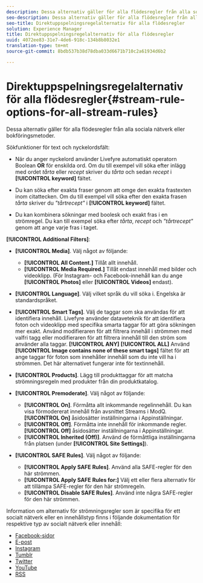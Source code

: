 ```yaml
---
description: Dessa alternativ gäller för alla flödesregler från alla sociala nätverk eller bokföringsmetoder.
seo-description: Dessa alternativ gäller för alla flödesregler från alla sociala nätverk eller bokföringsmetoder.
seo-title: Direktuppspelningsregelalternativ för alla flödesregler
solution: Experience Manager
title: Direktuppspelningsregelalternativ för alla flödesregler
uuid: 4072ee83-31e7-4de6-918c-134b8b8032e1
translation-type: tm+mt
source-git-commit: 8bdb537b38d78dba033d6671b710c2a61934d6b2

---
```



# Direktuppspelningsregelalternativ för alla flödesregler{#stream-rule-options-for-all-stream-rules}

Dessa alternativ gäller för alla flödesregler från alla sociala nätverk eller bokföringsmetoder.

Sökfunktioner för text och nyckelordsfält:

* När du anger nyckelord använder Livefyre automatiskt operatorn Boolean **OR** för enskilda ord. Om du till exempel vill söka efter inlägg med ordet *tårta* eller *recept* skriver du *tårta* och sedan *recept* i **[!UICONTROL keyword]** fältet.

* Du kan söka efter exakta fraser genom att omge den exakta frastexten inom citattecken. Om du till exempel vill söka efter den exakta frasen *tårta* skriver du *&quot;tårtrecept&quot;* i **[!UICONTROL keyword]** fältet.

* Du kan kombinera sökningar med boolesk och exakt fras i en strömregel. Du kan till exempel söka efter *tårta*, *recept* och *&quot;tårtrecept&quot;* genom att ange varje fras i taget.

**[!UICONTROL Additional Filters]**:

* **[!UICONTROL Media]**. Välj något av följande:

   * **[!UICONTROL All Content.]** Tillåt allt innehåll.
   * **[!UICONTROL Media Required.]** Tillåt endast innehåll med bilder och videoklipp. (För Instagram- och Facebook-innehåll kan du ange **[!UICONTROL Photos]** eller **[!UICONTROL Videos]** endast).

* **[!UICONTROL Language]**. Välj vilket språk du vill söka i. Engelska är standardspråket.
* **[!UICONTROL Smart Tags]**. Välj de taggar som ska användas för att identifiera innehåll. Livefyre använder dataveteknik för att identifiera foton och videoklipp med specifika smarta taggar för att göra sökningen mer exakt. Använd modifieraren för att filtrera innehåll i strömmen med valfri tagg eller modifieraren för att filtrera innehåll till den ström som använder alla taggar. **[!UICONTROL ANY]** **[!UICONTROL ALL]** Använd **[!UICONTROL Image contains none of these smart tags]** fältet för att ange taggar för foton som innehåller innehåll som du inte vill ha i strömmen. Det här alternativet fungerar inte för textinnehåll.

* **[!UICONTROL Products]**. Lägg till produkttaggar för att matcha strömningsregeln med produkter från din produktkatalog.
* **[!UICONTROL Premoderate]**. Välj något av följande:

   * **[!UICONTROL On]**. Förmåtta allt inkommande regelinnehåll. Du kan visa förmodererat innehåll från avsnittet Streams i ModQ. **[!UICONTROL On]** åsidosätter inställningarna i Appinställningar.
   * **[!UICONTROL Off]**. Förmåtta inte innehåll för inkommande regler. **[!UICONTROL Off]** åsidosätter inställningarna i Appinställningar.
   * **[!UICONTROL Inherited (Off)]**. Använd de förmåttliga inställningarna från platsen (under **[!UICONTROL Site Settings]**).

* **[!UICONTROL SAFE Rules]**. Välj något av följande:
   * **[!UICONTROL Apply SAFE Rules]**. Använd alla SAFE-regler för den här strömmen.
   * **[!UICONTROL Apply SAFE Rules for:]** Välj ett eller flera alternativ för att tillämpa SAFE-regler för den här strömregeln.
   * **[!UICONTROL Disable SAFE Rules]**. Använd inte några SAFE-regler för den här strömmen.

Information om alternativ för strömningsregler som är specifika för ett socialt nätverk eller en innehållstyp finns i följande dokumentation för respektive typ av socialt nätverk eller innehåll:

* [Facebook-sidor](../c-streams/c-facebook-page-rules.md#c_facebook_page_rules)
* [E-post](../c-streams/c-email-rules.md#c_email_rules)
* [Instagram](../c-streams/c-instagram-rules.md#c_instagram_rules)
* [Tumblr](../c-streams/c-tumblr-rules.md#c_tumblr_rules)
* [Twitter](../c-streams/c-twitter-rules.md#c_twitter_rules)
* [YouTube](../c-streams/c-youtube-rules/c-youtube-rules.md#c_youtube_rules)
* [RSS](../c-streams/c-rss-rules-streams.md#c_rss_rules_streams)
